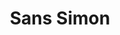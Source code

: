 ---
ee_id: '40'
site: '1'
type: '2'
long_id: 2004-014 Sans Simon
url: 2004-014-sans-simon
title: Sans Simon
year: '2004'
medium: Performance for Simon and Garfunkel video, projector, and performer
commission:
add_credit:
dims:
pitch: 'Simon and Garfunkel minus Simon. '
ps:
live_url:
related:
youtube: https://www.youtube.com/watch?v=Jol8UGT_ng4
imgs: sans-simon-2004-014-performanceview-columbia-database-HM.jpg
subheading: " (Performance) "
year2: '2004'
download:
add_credits:
related_code:
layout: things-i-made
---
